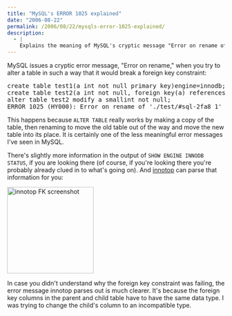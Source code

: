 ```yaml
---
title: "MySQL's ERROR 1025 explained"
date: "2006-08-22"
permalink: /2006/08/22/mysqls-error-1025-explained/
description:
  - |
    Explains the meaning of MySQL's cryptic message "Error on rename of 'db/#sql-2fa8_1' to 'db/table'" when altering a table.
---
```

MySQL issues a cryptic error message, "Error on rename," when you try to alter a table in such a way that it would break a foreign key constraint:

<pre>create table test1(a int not null primary key)engine=innodb;
create table test2(a int not null, foreign key(a) references test1 (a)) engine=innodb;
alter table test2 modify a smallint not null;       
ERROR 1025 (HY000): Error on rename of './test/#sql-2fa8_1' to './test/test2' (errno: 150)</pre>

This happens because `ALTER TABLE` really works by making a copy of the table, then renaming to move the old table out of the way and move the new table into its place. It is certainly one of the less meaningful error messages I've seen in MySQL.

There's slightly more information in the output of `SHOW ENGINE INNODB STATUS`, if you are looking there (of course, if you're looking there you're probably already clued in to what's going on). And [innotop][1] can parse that information for you:

[<img src="/innotop/thumb-innotop-fk-error-message.png" width="200" height="" alt="innotop FK screenshot" />][2]

In case you didn't understand why the foreign key constraint was failing, the error message innotop parses out is much clearer. It's because the foreign key columns in the parent and child table have to have the same data type. I was trying to change the child's column to an incompatible type.

 [1]: /innotop/
 [2]: /innotop/innotop-fk-error-message.png
